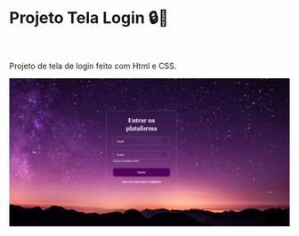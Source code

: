 <h1>Projeto Tela Login 🔒👤</h1>
<br>
<p>Projeto de tela de login feito com Html e CSS.</p>
<img src="login.png">

